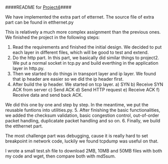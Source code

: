 ####README for [Project4](http://david.choffnes.com/classes/cs4700fa14/project4.php)####

We have implemented the extra part of etternet. The source file of extra part can be found in etthernet.py

This is relatively a much more complex assignment than the previous ones. We finished the project in the following steps:

1. Read the requirements and finished the initial design. We decided to put each layer in different files, which will be good to test and extend.
2. Do the http part. In this part, we basically did similar things to project2. We put a normal socket in tcp.py and build everthing in the application layer in http.py. 
3. Then we started to do things in transport layer and ip layer. We found that ip header are easier so we did the ip header first. 
4. After build the ip header. We started on tcp layer. 
	a) SYN
	b) Receive SYN ACK from server
	c) Send ACK
	d) Send HTTP request
	e) Receive ACK
	f) Receive data and send back ACK.

  We did this one by one and step by step. In the meantime, we put the reusable funtions into utilities.py. 
5. After finishing the basic functionalities, we added the checksum validation, basic congestion control, out-of-order packet handling, duplicatate packet handling and so on.
6. Finally, we build the etthernet part.

The most challenge part was debugging, cause it is really hard to set breakpoint in network code, luckily we found tcpdump was useful on that.

I wrote a small test.sh file to download 2MB, 10MB and 50MB files with both my code and wget, then compare both with md5sum. 


